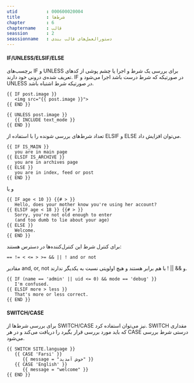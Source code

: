 ```yaml
---
utid           : 000600020004
title          : شرط‌ها
chapter        : 6
chaptername    : قالب
seassion       : 2
seassionname   : دستورالعمل‌های قالب بندی
---
```



<h4>IF/UNLESS/ELSIF/ELSE</h4>

<p>برچسب‌های IF و UNLESS برای بررسی یک شرط و اجرا یا چشم پوشی از کدهای تعریف شده‌ی درونی خود دارند. IF در صورتیکه که شرط درست باشد اجرا می‌شود و UNLESS در صورتیکه شرط اشتباه باشد.</p>

<pre><code>{{ IF post.image }}
   &lt;img src="{{ post.image }}"&gt;
{{ END }}

{{ UNLESS post.image }}
   {{ INCLUDE text_mode }}
{{ END }}
</code></pre>

<p>تعداد شرط‌های بررسی شونده را با استفاده از ELSIF و ELSE می‌توان افزایش داد.</p>

<pre><code>{{ IF IS_MAIN }}
   you are in main page
{{ ELSIF IS_ARCHIVE }}
   you are in archives page
{{ ELSE }}
   you are in index, feed or post
{{ END }}
</code></pre>

<p>و یا </p>

<pre><code>{{ IF age &lt; 10 }} {{# &gt; }}
   Hello, does your mother know you're using her account?
{{ ELSIF age &lt; 18 }} {{# &gt; }}
   Sorry, you're not old enough to enter 
   (and too dumb to lie about your age)
{{ ELSE }}
   Welcome.
{{ END }} 
</code></pre>

<p>برای کنترل شرط این کنترل‌کننده‌ها در دسترس هستند:</p>

<pre><code>== != &lt; &lt;= &gt; &gt;= &amp;&amp; || ! and or not
</code></pre>

<p>مقادیر and, or, not و &amp;&amp; || ! با هم برابر هستند و هیچ اولویتی نسبت به یکدیگر ندارند.</p>

<pre><code>{{ IF (name == 'admin' || uid &lt;= 0) &amp;&amp; mode == 'debug' }}
   I'm confused.
{{ ELSIF more &gt; less }}
   That's more or less correct.
{{ END }}
</code></pre>

<h4>SWITCH/CASE</h4>

<p>برای بررسی شرط‌ها از SWITCH/CASE نیز می‌توان استفاده کرد. SWITCH مقداری که باید مورد بررسی قرار بگیرد را دریافت می‌کند و در هر CASE درستی شرط بررسی می‌شود.</p>

<pre><code>{{ SWITCH SITE.language }}
   {{ CASE 'Farsi' }}
      {{ message = "خوش آمدید" }}
   {{ CASE 'English' }}
      {{ message = "welcome" }}
{{ END }}
</code></pre>


